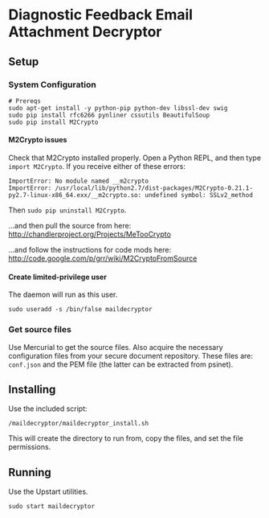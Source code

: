 # Diagnostic Feedback Email Attachment Decryptor

## Setup

### System Configuration

```shell
# Prereqs
sudo apt-get install -y python-pip python-dev libssl-dev swig
sudo pip install rfc6266 pynliner cssutils BeautifulSoup
sudo pip install M2Crypto
```

#### M2Crypto issues

Check that M2Crypto installed properly. Open a Python REPL, and then type `import M2Crypto`. If you receive either of these errors:

```
ImportError: No module named __m2crypto
ImportError: /usr/local/lib/python2.7/dist-packages/M2Crypto-0.21.1-py2.7-linux-x86_64.exx/__m2crypto.so: undefined symbol: SSLv2_method
```

Then `sudo pip uninstall M2Crypto`.

...and then pull the source from here:  
http://chandlerproject.org/Projects/MeTooCrypto

...and follow the instructions for code mods here:  
http://code.google.com/p/grr/wiki/M2CryptoFromSource

#### Create limited-privilege user

The daemon will run as this user.

```shell
sudo useradd -s /bin/false maildecryptor
```

### Get source files

Use Mercurial to get the source files. Also acquire the necessary
configuration files from your secure document repository. These files are: 
`conf.json` and the PEM file (the latter can be extracted from psinet).

## Installing

Use the included script:

```shell
/maildecryptor/maildecryptor_install.sh
```

This will create the directory to run from, copy the files, and set the file
permissions.

## Running

Use the Upstart utilities.

```shell
sudo start maildecryptor
```
